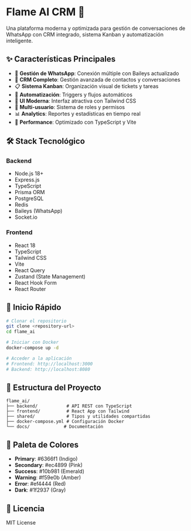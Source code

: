 # Flame AI CRM 🚀

Una plataforma moderna y optimizada para gestión de conversaciones de WhatsApp con CRM integrado, sistema Kanban y automatización inteligente.

## ✨ Características Principales

- 💬 **Gestión de WhatsApp**: Conexión múltiple con Baileys actualizado
- 👥 **CRM Completo**: Gestión avanzada de contactos y conversaciones
- 📋 **Sistema Kanban**: Organización visual de tickets y tareas
- 🤖 **Automatización**: Triggers y flujos automáticos
- 🎨 **UI Moderna**: Interfaz atractiva con Tailwind CSS
- 🔐 **Multi-usuario**: Sistema de roles y permisos
- 📊 **Analytics**: Reportes y estadísticas en tiempo real
- 🚀 **Performance**: Optimizado con TypeScript y Vite

## 🛠 Stack Tecnológico

### Backend
- Node.js 18+
- Express.js
- TypeScript
- Prisma ORM
- PostgreSQL
- Redis
- Baileys (WhatsApp)
- Socket.io

### Frontend
- React 18
- TypeScript
- Tailwind CSS
- Vite
- React Query
- Zustand (State Management)
- React Hook Form
- React Router

## 🚀 Inicio Rápido

```bash
# Clonar el repositorio
git clone <repository-url>
cd flame_ai

# Iniciar con Docker
docker-compose up -d

# Acceder a la aplicación
# Frontend: http://localhost:3000
# Backend: http://localhost:8080
```

## 📁 Estructura del Proyecto

```
flame_ai/
├── backend/           # API REST con TypeScript
├── frontend/          # React App con Tailwind
├── shared/            # Tipos y utilidades compartidas
├── docker-compose.yml # Configuración Docker
└── docs/             # Documentación
```

## 🎨 Paleta de Colores

- **Primary**: #6366f1 (Indigo)
- **Secondary**: #ec4899 (Pink)
- **Success**: #10b981 (Emerald)
- **Warning**: #f59e0b (Amber)
- **Error**: #ef4444 (Red)
- **Dark**: #1f2937 (Gray)

## 📝 Licencia

MIT License 